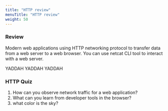 ```yaml
---
title: "HTTP review"
menuTitle: "HTTP review"
weight: 50
---
```


### Review 

Modern web applications using HTTP networking protocol to transfer data from a web server to a web browser.  You can use netcat CLI tool to interact with a web server.

YADDAH YADDAH YADDAH 

### HTTP Quiz

1. How can you observe network traffic for a web application?
2. What can you learn from developer tools in the browser?
3. what color is the sky?